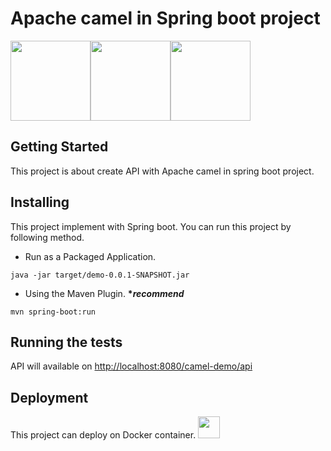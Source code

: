 # Apache camel in Spring boot project
<img src="https://user-images.githubusercontent.com/40143862/41203240-6ba0a9b8-6cfe-11e8-8e24-eb87b8893d79.png" height="128"><img src="https://user-images.githubusercontent.com/40143862/41203253-94060132-6cfe-11e8-9865-5d39fe2c3406.png" height="128"><img src="https://user-images.githubusercontent.com/40143862/41203213-0abf4e2e-6cfe-11e8-95c6-730d85d93760.png" height="128">

## Getting Started
This project is about create API with Apache camel in spring boot project.

## Installing
This project implement with Spring boot. You can run this project by following method. 
*  Run as a Packaged Application. <br>
```
java -jar target/demo-0.0.1-SNAPSHOT.jar
```
* Using the Maven Plugin.  <b>**recommend*</b> <br>
```
mvn spring-boot:run
```

## Running the tests
API will available on [http://localhost:8080/camel-demo/api](http://localhost:8080/camel-demo/api)

## Deployment
This project can deploy on Docker container.
<img src="https://user-images.githubusercontent.com/40143862/41203497-05ed9de8-6d02-11e8-90e4-c9544d73aa07.png" height="35">